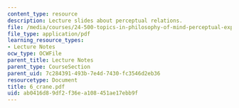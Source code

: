 ```yaml
---
content_type: resource
description: Lecture slides about perceptual relations.
file: /media/courses/24-500-topics-in-philosophy-of-mind-perceptual-experience-spring-2007/ab0416d89df2f36ea108451ae17ebb9f_6_crane.pdf
file_type: application/pdf
learning_resource_types:
- Lecture Notes
ocw_type: OCWFile
parent_title: Lecture Notes
parent_type: CourseSection
parent_uid: 7c284391-493b-7e4d-7430-fc3546d2eb36
resourcetype: Document
title: 6_crane.pdf
uid: ab0416d8-9df2-f36e-a108-451ae17ebb9f
---
```

